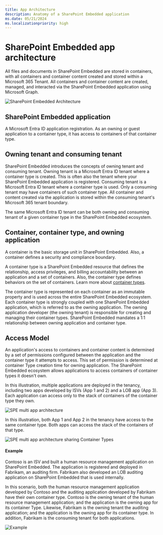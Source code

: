 ```yaml
---
title: App Architecture
description: Anatomy of a SharePoint Embedded application
ms.date: 05/21/2024
ms.localizationpriority: high
---
```


# SharePoint Embedded app architecture

All files and documents in SharePoint Embedded are stored in containers, with all containers and container content created and stored within a Microsoft 365 Tenant. All containers and container content are created, managed, and interacted via the SharePoint Embedded application using Microsoft Graph.

![SharePoint Embedded Architecture](../../images/SPEArch.png)

## SharePoint Embedded application

A Microsoft Entra ID application registration. As an owning or guest application to a container type, it has access to containers of that container type.

## Owning tenant and consuming tenant

SharePoint Embedded introduces the concepts of owning tenant and consuming tenant. Owning tenant is a Microsoft Entra ID tenant where a container type is created. This is often also the tenant where your SharePoint Embedded application is registered. Consuming tenant is a Microsoft Entra ID tenant where a container type is used. Only a consuming tenant may have containers of such container type. All container and content created via the application is stored within the consuming tenant's Microsoft 365 tenant boundary.

The same Microsoft Entra ID tenant can be both owning and consuming tenant of a given container type in the SharePoint Embedded ecosystem.

## Container, container type, and owning application

A container is the basic storage unit in SharePoint Embedded. Also, a container defines a security and compliance boundary.

A container type is a SharePoint Embedded resource that defines the relationship, access privileges, and billing accountability between an application and a set of containers. Also, the container type defines behaviors on the set of containers. Learn more about [container types](containertypes.md).

The container type is represented on each container as an immutable property and is used across the entire SharePoint Embedded ecosystem. Each container type is strongly coupled with one SharePoint Embedded application, which is referred to as the owning application. The owning application developer (the owning tenant) is responsible for creating and managing their container types. SharePoint Embedded mandates a 1:1 relationship between owning application and container type.

## Access Model

An application's access to containers and container content is determined by a set of permissions configured between the application and the container type it attempts to access. This set of permission is determined at container Type creation time for owning application. The SharePoint Embedded ecosystem allows applications to access containers of container types it doesn't own.

In this illustration, multiple applications are deployed in the tenancy, including two apps developed by ISVs (App 1 and 2) and a LOB app (App 3). Each application can access only to the stack of containers of the container type they own.

![SPE multi app architecture](../../images/SPECTDedicated.png)

In this illustration, both App 1 and App 2 in the tenancy have access to the same container type. Both apps can access the stack of the containers of that type.

![SPE multi app architecture sharing Container Types](../../images/SPECTShared.png)

#### Example

Contoso is an ISV and built a human resource management application on SharePoint Embedded. The application is registered and deployed in Fabrikam, an auditing firm. Fabrikam also developed an LOB auditing application on SharePoint Embedded that is used internally.

In this scenario, both the human resource management application developed by Contoso and the auditing application developed by Fabrikam have their own container type. Contoso is the owning tenant of the human resource management application; and the application is the owning app for its container Type. Likewise, Fabrikam is the owning tenant the auditing application; and the application is the owning app for its container type. In addition, Fabrikam is the consuming tenant for both applications.

![Example](../../images/apparchexample.png)
